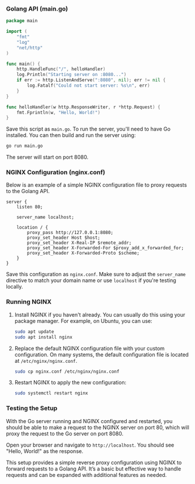 ### Golang API (main.go)

```go
package main

import (
    "fmt"
    "log"
    "net/http"
)

func main() {
    http.HandleFunc("/", helloHandler)
    log.Println("Starting server on :8080...")
    if err := http.ListenAndServe(":8080", nil); err != nil {
        log.Fatalf("Could not start server: %s\n", err)
    }
}

func helloHandler(w http.ResponseWriter, r *http.Request) {
    fmt.Fprintln(w, "Hello, World!")
}
```

Save this script as `main.go`. To run the server, you'll need to have Go installed. You can then build and run the server using:

```sh
go run main.go
```

The server will start on port 8080.

### NGINX Configuration (nginx.conf)

Below is an example of a simple NGINX configuration file to proxy requests to the Golang API. 

```nginx
server {
    listen 80;

    server_name localhost;

    location / {
        proxy_pass http://127.0.0.1:8080;
        proxy_set_header Host $host;
        proxy_set_header X-Real-IP $remote_addr;
        proxy_set_header X-Forwarded-For $proxy_add_x_forwarded_for;
        proxy_set_header X-Forwarded-Proto $scheme;
    }
}
```

Save this configuration as `nginx.conf`. Make sure to adjust the `server_name` directive to match your domain name or use `localhost` if you're testing locally.

### Running NGINX

1. Install NGINX if you haven't already. You can usually do this using your package manager. For example, on Ubuntu, you can use:

    ```sh
    sudo apt update
    sudo apt install nginx
    ```

2. Replace the default NGINX configuration file with your custom configuration. On many systems, the default configuration file is located at `/etc/nginx/nginx.conf`.

    ```sh
    sudo cp nginx.conf /etc/nginx/nginx.conf
    ```

3. Restart NGINX to apply the new configuration:

    ```sh
    sudo systemctl restart nginx
    ```

### Testing the Setup

With the Go server running and NGINX configured and restarted, you should be able to make a request to the NGINX server on port 80, which will proxy the request to the Go server on port 8080.

Open your browser and navigate to `http://localhost`. You should see "Hello, World!" as the response.

This setup provides a simple reverse proxy configuration using NGINX to forward requests to a Golang API. It’s a basic but effective way to handle requests and can be expanded with additional features as needed.